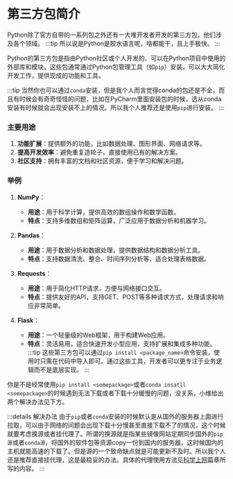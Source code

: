 # 第三方包简介
Python除了官方自带的一系列包之外还有一大堆开发者开发的第三方包，他们涉及各个领域。
:::tip
所以说是Python是胶水语言呢，啥都能干，且上手极快。
:::

Python的第三方包是指由Python社区或个人开发的、可以在Python项目中使用的外部库和模块。这些包通常通过Python包管理工具（如`pip`）安装，可以大大简化开发工作，提供现成的功能和工具。

:::tip
当然你也可以通过`conda`安装，但是我个人而言觉得conda的包还是不全，而且有时候会有奇奇怪怪的问题，比如在PyCharm里面安装包的时候，选从conda安装有时候就会出现安装不上的情况。所以我个人推荐还是使用`pip`进行安装。
:::

### 主要用途
1. **功能扩展**：提供额外的功能，比如数据处理、图形界面、网络请求等。
2. **提高开发效率**：避免重复造轮子，直接使用已有的解决方案。
3. **社区支持**：拥有丰富的文档和社区资源，便于学习和解决问题。

### 举例
1. **NumPy**：
   - **用途**：用于科学计算，提供高效的数组操作和数学函数。
   - **特点**：支持多维数组和矩阵运算，广泛应用于数据分析和机器学习。

2. **Pandas**：
   - **用途**：用于数据分析和数据处理，提供数据结构和数据分析工具。
   - **特点**：支持数据清洗、整合、时间序列分析等，适合处理表格数据。

3. **Requests**：
   - **用途**：用于简化HTTP请求，方便与网络接口交互。
   - **特点**：提供友好的API，支持GET、POST等多种请求方式，处理请求和响应非常简单。

4. **Flask**：
   - **用途**：一个轻量级的Web框架，用于构建Web应用。
   - **特点**：灵活易用，适合快速开发小型应用，支持扩展和集成多种功能。
:::tip
这些第三方包可以通过`pip install <package_name>`命令安装，使用时只需在代码中导入即可。通过这些工具，开发者可以更专注于业务逻辑而不是底层实现。
:::

你是不是经常使用`pip install <somepackage>`或者`conda insatll <somepackage>`的时候遇到无法下载或者下载十分缓慢的问题，没关系，小维给出两个解决办法见下方。

:::details 解决办法
由于`pip`或者`conda`安装的时候默认是从国外的服务器上面进行拉取，可以由于网络的问题会出现下载十分慢甚至直接下载不了的情况，这个时候就要考虑换源或者挂代理了。所谓的换源就是指某些镜像网站定期同步国外的`pip源`或者`conda源`，将国外的软件包等资源copy一份到国内的服务器，这时候国内的主机就能高速的下载了。但是源的一个致命缺点就是可能更新不及时。所以我个人还是推荐直接挂代理，这是最稳妥的办法。具体的代理使用方法见[科学上网](/guide/科学上网/科学上网)篇章所写的内容。
:::